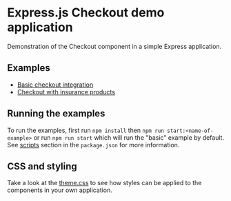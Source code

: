 # Express.js Checkout demo application
Demonstration of the Checkout component in a simple Express application.

## Examples
- <a href="./checkout-basic.js">Basic checkout integration</a>
- <a href="./checkout-with-insurance.js">Checkout with insurance products</a>

## Running the examples
To run the examples, first run `npm install` then `npm run start:<name-of-example>` or run `npm run start` which will run the "basic" example by default. See <a href="./package.json">scripts</a> section in the `package.json` for more information.

## CSS and styling
Take a look at the <a href="./css/theme.css">theme.css</a> to see how styles can be applied to the components in your own application.

